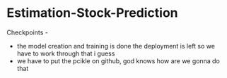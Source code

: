 # Estimation-Stock-Prediction
Checkpoints -
* the model creation and training is done the deployment is left so we have to work through that i guess
* we have to put the pcikle on github, god knows how are we gonna do that 
